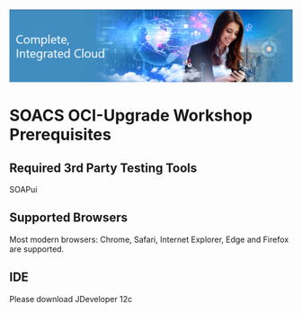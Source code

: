 <img class="float-right" src="images/j2c-logo.png">

# SOACS OCI-Upgrade Workshop Prerequisites

## Required 3rd Party Testing Tools

SOAPui
## Supported Browsers

Most modern browsers: Chrome, Safari, Internet Explorer, Edge and Firefox are supported.
## IDE

Please download JDeveloper 12c